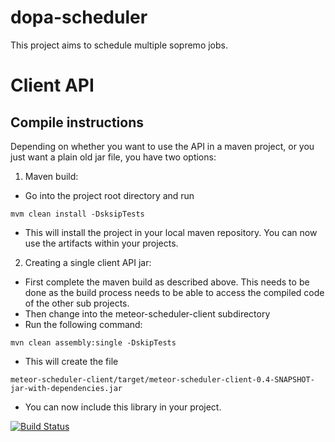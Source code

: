 dopa-scheduler
==============

This project aims to schedule multiple sopremo jobs.

# Client API

## Compile instructions
Depending on whether you want to use the API in a maven project, or you just want a plain old jar file, you have two options:

1. Maven build:
  - Go into the project root directory and run
  ```
  mvm clean install -DsksipTests
  ```
  - This will install the project in your local maven repository. You can now use the artifacts within your projects.

2. Creating a single client API jar:
  - First complete the maven build as described above. This needs to be done as the build process needs to be able to access the compiled code of the other sub projects.
  - Then change into the meteor-scheduler-client subdirectory
  - Run the following command:
  ```
  mvn clean assembly:single -DskipTests
  ```
  - This will create the file
  ```
  meteor-scheduler-client/target/meteor-scheduler-client-0.4-SNAPSHOT-jar-with-dependencies.jar
  ```
  - You can now include this library in your project.

[![Build Status](https://travis-ci.org/TU-Berlin/dopa-scheduler.png)](https://travis-ci.org/TU-Berlin/dopa-scheduler)

